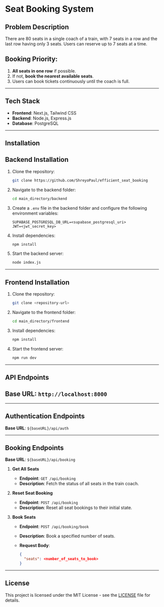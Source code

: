 # Seat Booking System

## Problem Description

There are 80 seats in a single coach of a train, with 7 seats in a row and the last row having only 3 seats. Users can reserve up to 7 seats at a time.

## Booking Priority:

1. **All seats in one row** if possible.
2. If not, **book the nearest available seats**.
3. Users can book tickets continuously until the coach is full.

---

## Tech Stack

- **Frontend**: Next.js, Tailwind CSS
- **Backend**: Node.js, Express.js
- **Database**: PostgreSQL

---

## Installation

## Backend Installation

1. Clone the repository:

   ```bash
   git clone https://github.com/ShreyoPaul/efficient_seat_booking
   ```

2. Navigate to the backend folder:

   ```bash
   cd main_directory/backend
   ```

3. Create a `.env` file in the backend folder and configure the following environment variables:

   ```plaintext
   SUPABASE_POSTGRESQL_DB_URL=<supabase_postgresql_uri>
   JWT=<jwt_secret_key>
   ```

4. Install dependencies:

   ```bash
   npm install
   ```

5. Start the backend server:

   ```bash
   node index.js
   ```

---

## Frontend Installation

1. Clone the repository:

   ```bash
   git clone <repository-url>
   ```

2. Navigate to the frontend folder:

   ```bash
   cd main_directory/frontend
   ```

3. Install dependencies:

   ```bash
   npm install
   ```

4. Start the frontend server:

   ```bash
   npm run dev
   ```

---

## API Endpoints

## Base URL: `http://localhost:8000`

---

## Authentication Endpoints

**Base URL**: `${baseURL}/api/auth`

---

## Booking Endpoints

**Base URL**: `${baseURL}/api/booking`

1. **Get All Seats**
   - **Endpoint**: `GET /api/booking`
   - **Description**: Fetch the status of all seats in the train coach.

2. **Reset Seat Booking**
   - **Endpoint**: `POST /api/booking`
   - **Description**: Reset all seat bookings to their initial state.

3. **Book Seats**
   - **Endpoint**: `POST /api/booking/book`
   - **Description**: Book a specified number of seats.
   - **Request Body**:

     ```json
     {
       "seats": <number_of_seats_to_book>
     }
     ```

---

## License

This project is licensed under the MIT License - see the [LICENSE](LICENSE) file for details.
